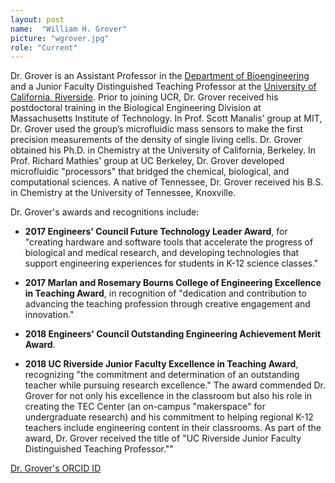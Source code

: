 ```yaml
---
layout: post
name:  "William H. Grover"
picture: "wgrover.jpg"
role: "Current"
---
```

Dr. Grover is an Assistant Professor in the [Department of Bioengineering](http://www.bioeng.ucr.edu) and a Junior Faculty Distinguished Teaching Professor at the [University of California, Riverside](http://ucr.edu).  Prior to joining UCR, Dr. Grover received his postdoctoral training in the Biological Engineering Division at Massachusetts Institute of Technology.  In Prof. Scott Manalis’ group at MIT, Dr. Grover used the group’s microfluidic mass sensors to make the first precision measurements of the density of single living cells.  Dr. Grover obtained his Ph.D. in Chemistry at the University of California, Berkeley.  In Prof. Richard Mathies' group at UC Berkeley, Dr. Grover developed microfluidic "processors" that bridged the chemical, biological, and computational sciences.  A native of Tennessee, Dr. Grover received his B.S. in Chemistry at the University of Tennessee, Knoxville.

Dr. Grover's awards and recognitions include:

* **2017 Engineers' Council Future Technology Leader Award**, for "creating hardware and software tools that accelerate the progress of biological and medical research, and developing technologies that support engineering experiences for students in K-12 science classes."

* **2017 Marlan and Rosemary Bourns College of Engineering Excellence in Teaching Award**, in recognition of "dedication and contribution to advancing the teaching profession through creative engagement and innovation."

* **2018 Engineers' Council Outstanding Engineering Achievement Merit Award**.

* **2018 UC Riverside Junior Faculty Excellence in Teaching Award**, recognizing "the commitment and determination of an outstanding teacher while pursuing research excellence."  The award commended Dr. Grover for not only his excellence in the classroom but also his role in creating the TEC Center (an on-campus "makerspace" for undergraduate research) and his commitment to helping regional K-12 teachers include engineering content in their classrooms.  As part of the award, Dr. Grover received the title of "UC Riverside Junior Faculty Distinguished Teaching Professor.""

[Dr. Grover's ORCID ID](http://orcid.org/0000-0001-6854-8951)

